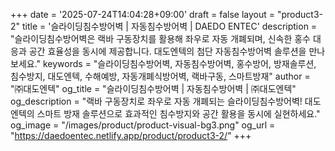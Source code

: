 +++
date = '2025-07-24T14:04:28+09:00'
draft = false
layout = "product3-2"
title = '슬라이딩침수방어벽 | 자동침수방어벽 | DAEDO ENTEC'
description = "슬라이딩침수방어벽은 랙바 구동장치를 활용해 좌우로 자동 개폐되며, 신속한 홍수 대응과 공간 효율성을 동시에 제공합니다. 대도엔텍의 첨단 자동침수방어벽 솔루션을 만나보세요."
keywords = "슬라이딩침수방어벽, 자동침수방어벽, 홍수방어, 방재솔루션, 침수방지, 대도엔텍, 수해예방, 자동개폐식방어벽, 랙바구동, 스마트방재"
author = "㈜대도엔텍"
og_title = "슬라이딩침수방어벽 | 자동침수방어벽 | ㈜대도엔텍"
og_description = "랙바 구동장치로 좌우로 자동 개폐되는 슬라이딩침수방어벽! 대도엔텍의 스마트 방재 솔루션으로 효과적인 침수방지와 공간 활용을 동시에 실현하세요."
og_image = "/images/product/product-visual-bg3.png"
og_url = "https://daedoentec.netlify.app/product/product3-2/"
+++
